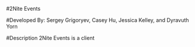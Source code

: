 #2Nite Events

#Developed By: Sergey Grigoryev, Casey Hu, Jessica Kelley, and Dyravuth Yorn

#Description
2Nite Events is a client
